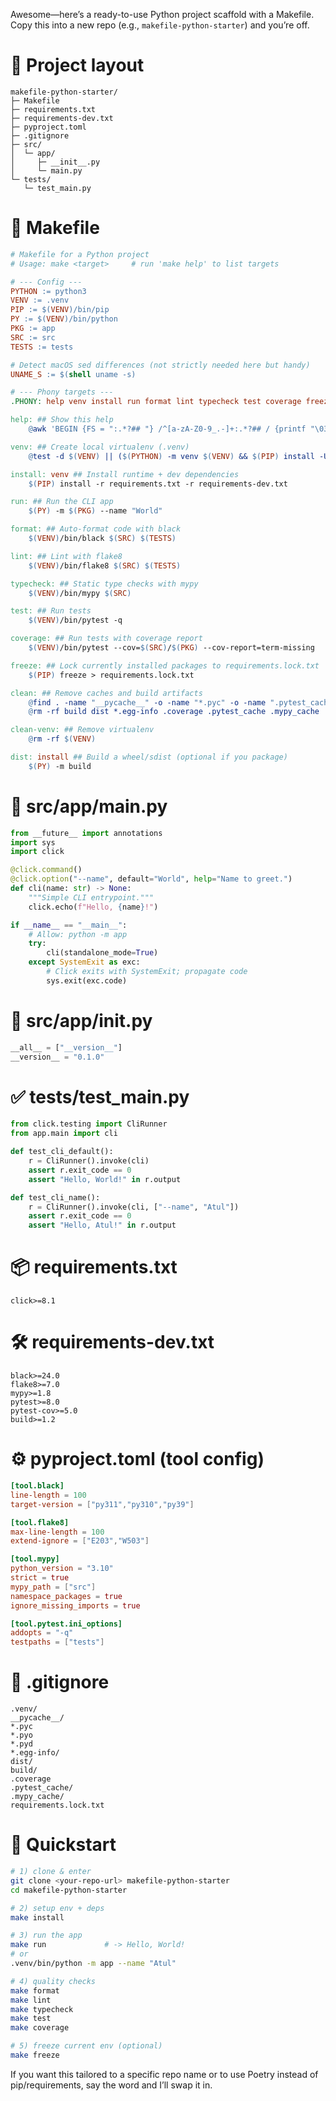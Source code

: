 Awesome—here’s a ready-to-use Python project scaffold with a Makefile. Copy this into a new repo (e.g., `makefile-python-starter`) and you’re off.

# 📁 Project layout

```
makefile-python-starter/
├─ Makefile
├─ requirements.txt
├─ requirements-dev.txt
├─ pyproject.toml
├─ .gitignore
├─ src/
│  └─ app/
│     ├─ __init__.py
│     └─ main.py
└─ tests/
   └─ test_main.py
```

# 🧰 Makefile

```makefile
# Makefile for a Python project
# Usage: make <target>     # run 'make help' to list targets

# --- Config ---
PYTHON := python3
VENV := .venv
PIP := $(VENV)/bin/pip
PY := $(VENV)/bin/python
PKG := app
SRC := src
TESTS := tests

# Detect macOS sed differences (not strictly needed here but handy)
UNAME_S := $(shell uname -s)

# --- Phony targets ---
.PHONY: help venv install run format lint typecheck test coverage freeze clean clean-venv dist

help: ## Show this help
	@awk 'BEGIN {FS = ":.*?## "} /^[a-zA-Z0-9_.-]+:.*?## / {printf "\033[36m%-16s\033[0m %s\n", $$1, $$2}' $(MAKEFILE_LIST)

venv: ## Create local virtualenv (.venv)
	@test -d $(VENV) || ($(PYTHON) -m venv $(VENV) && $(PIP) install -U pip)

install: venv ## Install runtime + dev dependencies
	$(PIP) install -r requirements.txt -r requirements-dev.txt

run: ## Run the CLI app
	$(PY) -m $(PKG) --name "World"

format: ## Auto-format code with black
	$(VENV)/bin/black $(SRC) $(TESTS)

lint: ## Lint with flake8
	$(VENV)/bin/flake8 $(SRC) $(TESTS)

typecheck: ## Static type checks with mypy
	$(VENV)/bin/mypy $(SRC)

test: ## Run tests
	$(VENV)/bin/pytest -q

coverage: ## Run tests with coverage report
	$(VENV)/bin/pytest --cov=$(SRC)/$(PKG) --cov-report=term-missing

freeze: ## Lock currently installed packages to requirements.lock.txt
	$(PIP) freeze > requirements.lock.txt

clean: ## Remove caches and build artifacts
	@find . -name "__pycache__" -o -name "*.pyc" -o -name ".pytest_cache" -o -name ".mypy_cache" | xargs rm -rf
	@rm -rf build dist *.egg-info .coverage .pytest_cache .mypy_cache

clean-venv: ## Remove virtualenv
	@rm -rf $(VENV)

dist: install ## Build a wheel/sdist (optional if you package)
	$(PY) -m build
```

# 🐍 src/app/main.py

```python
from __future__ import annotations
import sys
import click

@click.command()
@click.option("--name", default="World", help="Name to greet.")
def cli(name: str) -> None:
    """Simple CLI entrypoint."""
    click.echo(f"Hello, {name}!")

if __name__ == "__main__":
    # Allow: python -m app
    try:
        cli(standalone_mode=True)
    except SystemExit as exc:
        # Click exits with SystemExit; propagate code
        sys.exit(exc.code)
```

# 🐍 src/app/**init**.py

```python
__all__ = ["__version__"]
__version__ = "0.1.0"
```

# ✅ tests/test\_main.py

```python
from click.testing import CliRunner
from app.main import cli

def test_cli_default():
    r = CliRunner().invoke(cli)
    assert r.exit_code == 0
    assert "Hello, World!" in r.output

def test_cli_name():
    r = CliRunner().invoke(cli, ["--name", "Atul"])
    assert r.exit_code == 0
    assert "Hello, Atul!" in r.output
```

# 📦 requirements.txt

```text
click>=8.1
```

# 🛠️ requirements-dev.txt

```text
black>=24.0
flake8>=7.0
mypy>=1.8
pytest>=8.0
pytest-cov>=5.0
build>=1.2
```

# ⚙️ pyproject.toml (tool config)

```toml
[tool.black]
line-length = 100
target-version = ["py311","py310","py39"]

[tool.flake8]
max-line-length = 100
extend-ignore = ["E203","W503"]

[tool.mypy]
python_version = "3.10"
strict = true
mypy_path = ["src"]
namespace_packages = true
ignore_missing_imports = true

[tool.pytest.ini_options]
addopts = "-q"
testpaths = ["tests"]
```

# 🚫 .gitignore

```gitignore
.venv/
__pycache__/
*.pyc
*.pyo
*.pyd
*.egg-info/
dist/
build/
.coverage
.pytest_cache/
.mypy_cache/
requirements.lock.txt
```

# 🏃 Quickstart

```bash
# 1) clone & enter
git clone <your-repo-url> makefile-python-starter
cd makefile-python-starter

# 2) setup env + deps
make install

# 3) run the app
make run             # -> Hello, World!
# or
.venv/bin/python -m app --name "Atul"

# 4) quality checks
make format
make lint
make typecheck
make test
make coverage

# 5) freeze current env (optional)
make freeze
```

If you want this tailored to a specific repo name or to use Poetry instead of pip/requirements, say the word and I’ll swap it in.
